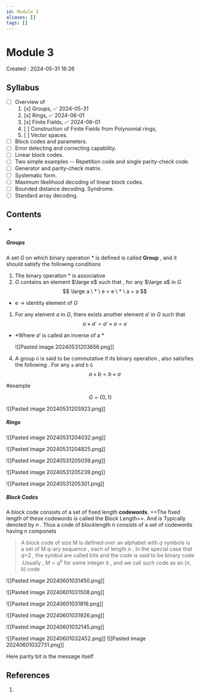 ```yaml
---
id: Module 3
aliases: []
tags: []
---
```


# Module 3

Created : 2024-05-31 16:26

## Syllabus

- [ ] Overview of
  1. [x] Groups, ✅ 2024-05-31
  2. [x] Rings, ✅ 2024-06-01
  3. [x] Finite Fields, ✅ 2024-06-01
  4. [ ] Construction of Finite Fields from Polynomial rings,
  5. [ ] Vector spaces.
- [ ] Block codes and parameters.
- [ ] Error detecting and correcting capability.
- [ ] Linear block codes.
- [ ] Two simple examples -- Repetition code and single parity-check code.
- [ ] Generator and parity-check matrix.
- [ ] Systematic form.
- [ ] Maximum likelihood decoding of linear block codes.
- [ ] Bounded distance decoding. Syndrome.
- [ ] Standard array decoding.

## Contents

-

##### Groups

A set _G_ on which binary operation $*$ is defined is called **Group** , and it should satisfy the following conditions

1. The binary operation $*$ is associative
2. $G$ contains an element $\large e$ such that , for any $\large a$ in $G$
   $$
   \large a \ * \ e = e \ * \ a = a
   $$

- e -> identity element of $G$
1. For any element $a$ in $G$, there exists another element $a\prime$ in $G$ such that 
$$
a \times a\prime = a\prime \times a = e
$$
- *Where $a\prime$ is called an inverse of a *

	 ![[Pasted image 20240531203656.png]]

4. A group `G` is said to be commutative if its binary operation , also satisfies the following . For any `a` and `b` `G`
$$
a \times b = b \times a
$$

#example

$$
G = \{0,1\}
$$

![[Pasted image 20240531203923.png]]

##### Rings

![[Pasted image 20240531204032.png]]

![[Pasted image 20240531204825.png]]

![[Pasted image 20240531205039.png]]

![[Pasted image 20240531205239.png]]

![[Pasted image 20240531205301.png]]

##### Block Codes

A block code consists of a set of fixed length **codewords**. ==The fixed length of these codewords is called the Block Length==. And is Typically denoted by $n$ . Thus a code of blocklength $n$ consists of a set of codewords having n componets

> A block code of size M is defined over an alphabet with $q$ symbols is a set of M q-ary sequence , each of length $n$ . In the special case that $q$=2 , the symbol are called bits and the code is said to be binary code .Usually , $M=q^k$ for some integer $k$ , and we call such code as an $(n,k)$ code


![[Pasted image 20240601031450.png]]


![[Pasted image 20240601031508.png]]

![[Pasted image 20240601031816.png]]

![[Pasted image 20240601031926.png]]


![[Pasted image 20240601032145.png]]



![[Pasted image 20240601032452.png]]
![[Pasted image 20240601032731.png]]

Here parity bit is the message itself

## References

1.
